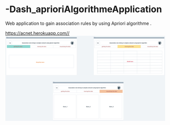 # -Dash_aprioriAlgorithmeApplication
Web application to gain association rules by using Apriori algorithme .

<a href="https://acnet.herokuapp.com/">https://acnet.herokuapp.com//</a>
<a href="url"><img src="screenshots/screenshot.png" align="center" ></a>
